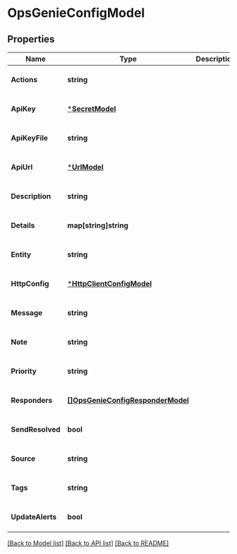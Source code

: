# OpsGenieConfigModel

## Properties
Name | Type | Description | Notes
------------ | ------------- | ------------- | -------------
**Actions** | **string** |  | [optional] [default to null]
**ApiKey** | [***SecretModel**](Secret.md) |  | [optional] [default to null]
**ApiKeyFile** | **string** |  | [optional] [default to null]
**ApiUrl** | [***UrlModel**](URL.md) |  | [optional] [default to null]
**Description** | **string** |  | [optional] [default to null]
**Details** | **map[string]string** |  | [optional] [default to null]
**Entity** | **string** |  | [optional] [default to null]
**HttpConfig** | [***HttpClientConfigModel**](HTTPClientConfig.md) |  | [optional] [default to null]
**Message** | **string** |  | [optional] [default to null]
**Note** | **string** |  | [optional] [default to null]
**Priority** | **string** |  | [optional] [default to null]
**Responders** | [**[]OpsGenieConfigResponderModel**](OpsGenieConfigResponder.md) |  | [optional] [default to null]
**SendResolved** | **bool** |  | [optional] [default to null]
**Source** | **string** |  | [optional] [default to null]
**Tags** | **string** |  | [optional] [default to null]
**UpdateAlerts** | **bool** |  | [optional] [default to null]

[[Back to Model list]](../README.md#documentation-for-models) [[Back to API list]](../README.md#documentation-for-api-endpoints) [[Back to README]](../README.md)


